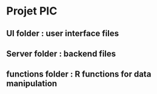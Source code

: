 # Projet PIC

## UI folder : user interface files
## Server folder : backend files
## functions folder : R functions for data manipulation
